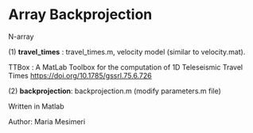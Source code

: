 # Array Backprojection
N-array

(1) **travel_times** : travel_times.m,  velocity model (similar to velocity.mat).

TTBox : A MatLab Toolbox for the computation of 1D Teleseismic Travel Times https://doi.org/10.1785/gssrl.75.6.726


(2) **backprojection**: backprojection.m (modify parameters.m file)


Written in Matlab

Author: Maria Mesimeri
